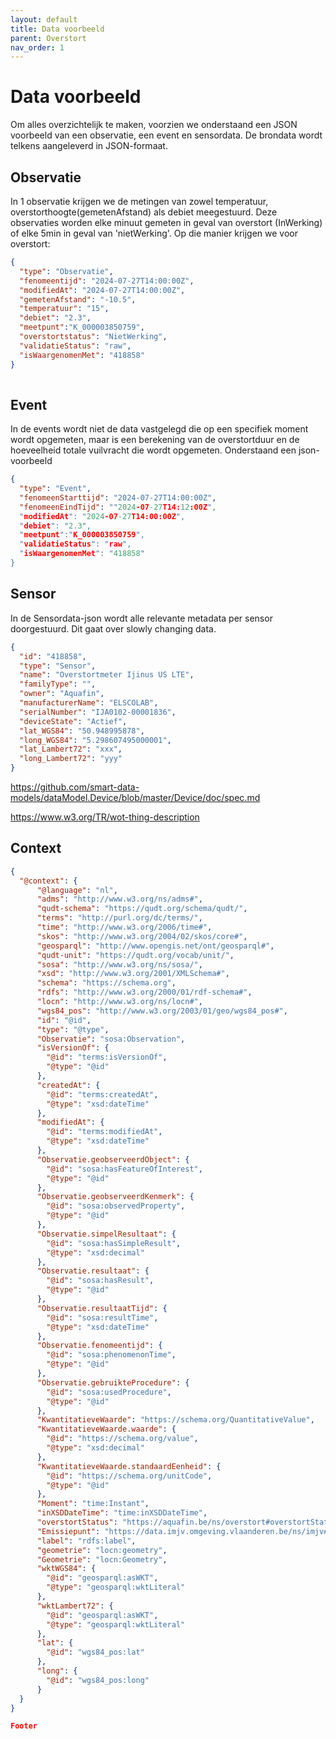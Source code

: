 ```yaml
---
layout: default
title: Data voorbeeld
parent: Overstort
nav_order: 1
---
```


# Data voorbeeld

Om alles overzichtelijk te maken, voorzien we onderstaand een JSON voorbeeld van een observatie, een event en sensordata. 
De brondata wordt telkens aangeleverd in JSON-formaat.

## Observatie

In 1 observatie krijgen we de metingen van zowel temperatuur, overstorthoogte(gemetenAfstand) als debiet meegestuurd. 
Deze observaties worden elke minuut gemeten in geval van overstort (InWerking) of elke 5min in geval van 'nietWerking'. 
Op die manier krijgen we voor overstort:

```json
{
  "type": "Observatie",
  "fenomeentijd": "2024-07-27T14:00:00Z",
  "modifiedAt": "2024-07-27T14:00:00Z", 
  "gemetenAfstand": "-10.5",
  "temperatuur": "15",
  "debiet": "2.3",
  "meetpunt":"K_000003850759", 
  "overstortstatus": "NietWerking",  
  "validatieStatus": "raw", 
  "isWaargenomenMet": "418858" 
}
	
```
## Event
In de events wordt niet de data vastgelegd die op een specifiek moment wordt opgemeten, maar is een berekening van de overstortduur en de hoeveelheid totale vuilvracht die wordt opgemeten. 
Onderstaand een json-voorbeeld

```json
{
  "type": "Event",
  "fenomeenStarttijd": "2024-07-27T14:00:00Z",
  "fenomeenEindTijd": ""2024-07-27T14:12:00Z",
  "modifiedAt": "2024-07-27T14:00:00Z", 
  "debiet": "2.3",
  "meetpunt":"K_000003850759", 
  "validatieStatus": "raw", 
  "isWaargenomenMet": "418858"
}
```

## Sensor
In de Sensordata-json wordt alle relevante metadata per sensor doorgestuurd. Dit gaat over slowly changing data. 

```json
{
  "id": "418858",
  "type": "Sensor",
  "name": "Overstortmeter Ijinus US LTE",
  "familyType": "",
  "owner": "Aquafin",
  "manufacturerName": "ELSCOLAB",
  "serialNumber": "IJA0102-00001836",
  "deviceState": "Actief",
  "lat_WGS84": "50.948995878", 
  "long_WGS84": "5.298607495000001", 
  "lat_Lambert72": "xxx", 
  "long_Lambert72": "yyy"
}

```

https://github.com/smart-data-models/dataModel.Device/blob/master/Device/doc/spec.md

https://www.w3.org/TR/wot-thing-description


## Context
```json
{
  "@context": {
      "@language": "nl",
      "adms": "http://www.w3.org/ns/adms#",
      "qudt-schema": "https://qudt.org/schema/qudt/",
      "terms": "http://purl.org/dc/terms/",
      "time": "http://www.w3.org/2006/time#",
      "skos": "http://www.w3.org/2004/02/skos/core#",
      "geosparql": "http://www.opengis.net/ont/geosparql#",
      "qudt-unit": "https://qudt.org/vocab/unit/",
      "sosa": "http://www.w3.org/ns/sosa/",
      "xsd": "http://www.w3.org/2001/XMLSchema#",
      "schema": "https://schema.org",
      "rdfs": "http://www.w3.org/2000/01/rdf-schema#",
      "locn": "http://www.w3.org/ns/locn#",
      "wgs84_pos": "http://www.w3.org/2003/01/geo/wgs84_pos#",
      "id": "@id",
      "type": "@type",
      "Observatie": "sosa:Observation",
      "isVersionOf": {
        "@id": "terms:isVersionOf",
        "@type": "@id"
      },
      "createdAt": {
        "@id": "terms:createdAt",
        "@type": "xsd:dateTime"
      },
      "modifiedAt": {
        "@id": "terms:modifiedAt",
        "@type": "xsd:dateTime"
      },
      "Observatie.geobserveerdObject": {
        "@id": "sosa:hasFeatureOfInterest",
        "@type": "@id"
      },
      "Observatie.geobserveerdKenmerk": {
        "@id": "sosa:observedProperty",
        "@type": "@id"
      },
      "Observatie.simpelResultaat": {
        "@id": "sosa:hasSimpleResult",
        "@type": "xsd:decimal"
      },
      "Observatie.resultaat": {
        "@id": "sosa:hasResult",
        "@type": "@id"
      },
      "Observatie.resultaatTijd": {
        "@id": "sosa:resultTime",
        "@type": "xsd:dateTime"
      },
      "Observatie.fenomeentijd": {
        "@id": "sosa:phenomenonTime",
        "@type": "@id"
      },
      "Observatie.gebruikteProcedure": {
        "@id": "sosa:usedProcedure",
        "@type": "@id"
      },
      "KwantitatieveWaarde": "https://schema.org/QuantitativeValue",
      "KwantitatieveWaarde.waarde": {
        "@id": "https://schema.org/value",
        "@type": "xsd:decimal"
      },
      "KwantitatieveWaarde.standaardEenheid": {
        "@id": "https://schema.org/unitCode",
        "@type": "@id"
      },
      "Moment": "time:Instant",
      "inXSDDateTime": "time:inXSDDateTime",
      "overstortStatus": "https://aquafin.be/ns/overstort#overstortStatus",
      "Emissiepunt": "https://data.imjv.omgeving.vlaanderen.be/ns/imjv#Emissiepunt",
      "label": "rdfs:label",
      "geometrie": "locn:geometry",
      "Geometrie": "locn:Geometry",
      "wktWGS84": {
        "@id": "geosparql:asWKT",
        "@type": "geosparql:wktLiteral"
      },
      "wktLambert72": {
        "@id": "geosparql:asWKT",
        "@type": "geosparql:wktLiteral"
      },
      "lat": {
        "@id": "wgs84_pos:lat"
      },
      "long": {
        "@id": "wgs84_pos:long"
      }
  }
}

Footer

